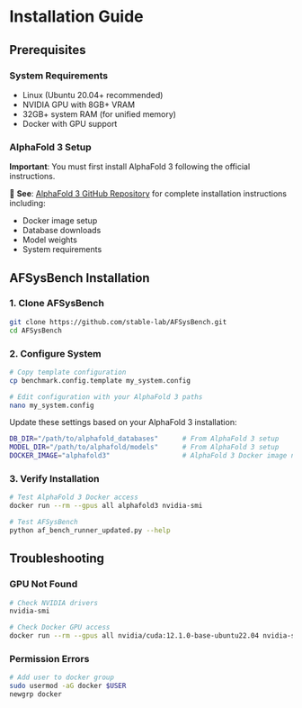 # Installation Guide

## Prerequisites

### System Requirements
- Linux (Ubuntu 20.04+ recommended)
- NVIDIA GPU with 8GB+ VRAM
- 32GB+ system RAM (for unified memory)
- Docker with GPU support

### AlphaFold 3 Setup
**Important**: You must first install AlphaFold 3 following the official instructions.

📖 **See**: [AlphaFold 3 GitHub Repository](https://github.com/google-deepmind/alphafold3) for complete installation instructions including:
- Docker image setup
- Database downloads  
- Model weights
- System requirements

## AFSysBench Installation

### 1. Clone AFSysBench
```bash
git clone https://github.com/stable-lab/AFSysBench.git
cd AFSysBench
```

### 2. Configure System
```bash
# Copy template configuration
cp benchmark.config.template my_system.config

# Edit configuration with your AlphaFold 3 paths
nano my_system.config
```

Update these settings based on your AlphaFold 3 installation:
```bash
DB_DIR="/path/to/alphafold_databases"      # From AlphaFold 3 setup
MODEL_DIR="/path/to/alphafold/models"      # From AlphaFold 3 setup  
DOCKER_IMAGE="alphafold3"                  # AlphaFold 3 Docker image name
```

### 3. Verify Installation
```bash
# Test AlphaFold 3 Docker access
docker run --rm --gpus all alphafold3 nvidia-smi

# Test AFSysBench
python af_bench_runner_updated.py --help
```

## Troubleshooting

### GPU Not Found
```bash
# Check NVIDIA drivers
nvidia-smi

# Check Docker GPU access
docker run --rm --gpus all nvidia/cuda:12.1.0-base-ubuntu22.04 nvidia-smi
```

### Permission Errors
```bash
# Add user to docker group
sudo usermod -aG docker $USER
newgrp docker
```